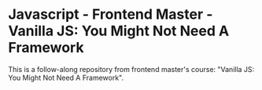 # Javascript - Frontend Master - Vanilla JS: You Might Not Need A Framework

This is a follow-along repository from frontend master's course: "Vanilla JS: You Might Not Need A Framework".